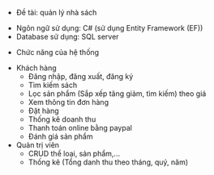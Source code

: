 * Đề tài: quản lý nhà sách
- Ngôn ngữ sử dụng: C# (sử dụng Entity Framework (EF))
- Database sử dụng: SQL server

* Chức năng của hệ thống
- Khách hàng
   + Đăng nhập, đăng xuất, đăng ký
   + Tìm kiếm sách
   + Lọc sản phẩm (Sắp xếp tăng giảm, tìm kiếm) theo giá
   + Xem thông tin đơn hàng
   + Đặt hàng 
   + Thống kê doanh thu
   + Thanh toán online bằng paypal
   + Đánh giá sản phẩm
- Quản trị viên
   + CRUD thể loại, sản phẩm,...
   + Thống kê (Tổng danh thu theo tháng, quý, năm)

